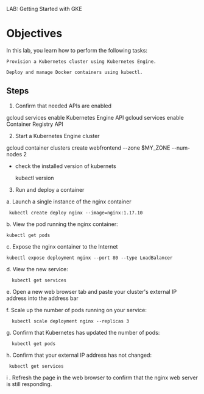  LAB: Getting Started with GKE 

# Objectives

In this lab, you learn how to perform the following tasks:

    Provision a Kubernetes cluster using Kubernetes Engine.

    Deploy and manage Docker containers using kubectl.

## Steps

 1. Confirm that needed APIs are enabled

 gcloud services enable Kubernetes Engine API
 gcloud services enable Container Registry API

 2. Start a Kubernetes Engine cluster
   
  gcloud container clusters create webfrontend --zone $MY_ZONE --num-nodes 2

 - check the installed version of kubernets

   kubectl version

 3. Run and deploy a container

a. Launch a single instance of the nginx container

     kubectl create deploy nginx --image=nginx:1.17.10

b. View the pod running the nginx container:

    kubectl get pods

c. Expose the nginx container to the Internet

    kubectl expose deployment nginx --port 80 --type LoadBalancer

d. View the new service:

      kubectl get services

e. Open a new web browser tab and paste your cluster's external IP address into the address bar

f. Scale up the number of pods running on your service:
 
      kubectl scale deployment nginx --replicas 3

g. Confirm that Kubernetes has updated the number of pods:

      kubectl get pods

h. Confirm that your external IP address has not changed:

     kubectl get services

i . Refresh the page in the web browser to confirm that the nginx web server is still responding.
